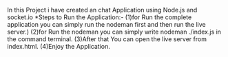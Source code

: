 In this Project i have created an chat Application using Node.js and socket.io
*Steps to Run the Application:-
(1)for Run the complete application you can simply run the nodeman first and then run the live server.)
(2)for Run the nodeman you can simply write nodeman ./index.js in the command terminal.
(3)After that You can open the live server from index.html.
(4)Enjoy the Application.
